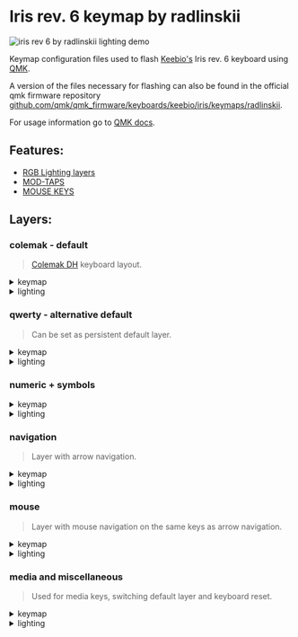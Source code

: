 # Iris rev. 6 keymap by radlinskii

![iris rev  6 by radlinskii lighting demo](https://user-images.githubusercontent.com/26116041/177010817-b87bbca4-4e71-4278-81b6-b85b6e5f978c.gif)

Keymap configuration files used to flash [Keebio's](https://keeb.io) Iris rev. 6 keyboard using [QMK](https://qmk.fm).

A version of the files necessary for flashing can also be found in the official qmk firmware repository [github.com/qmk/qmk_firmware/keyboards/keebio/iris/keymaps/radlinskii](https://github.com/qmk/qmk_firmware/tree/master/keyboards/keebio/iris/keymaps/radlinskii).

For usage information go to [QMK docs](https://docs.qmk.fm/#/newbs).

## Features:

-   [RGB Lighting layers](https://docs.qmk.fm/#/feature_rgblight?id=lighting-layers)
-   [MOD-TAPS](https://docs.qmk.fm/#/mod_tap)
-   [MOUSE KEYS](https://docs.qmk.fm/#/keycodes?id=mouse-keys)

## Layers:

### colemak - default

> [Colemak DH](https://colemakmods.github.io/mod-dh/) keyboard layout.

<details>
    <summary>
        keymap
    </summary>

<img width="800" alt="colemak layer keymap" src="https://user-images.githubusercontent.com/26116041/173403537-f2222651-c8ea-4c8b-b828-97520a222344.png">

</details>
<details>
    <summary>
        lighting
    </summary>

<img width="800" alt="colemak layer lighting" src="https://user-images.githubusercontent.com/26116041/173681398-cdcff1a5-ae79-4409-950a-1b671c350f07.jpeg">

</details>

### qwerty - alternative default

> Can be set as persistent default layer.

<details>
    <summary>
        keymap
    </summary>

<img width="800" alt="qwerty layer keymap" src="https://user-images.githubusercontent.com/26116041/173403371-1551976a-2f95-4dbd-ba07-96936651871d.png">

</details>
<details>
    <summary>
        lighting
    </summary>

<img width="800" alt="qwerty layer lighting" src="https://user-images.githubusercontent.com/26116041/173681525-aee3c927-995a-4f83-b688-ed8bfd3f8bb6.jpeg">

</details>

### numeric + symbols

<details>
    <summary>
        keymap
    </summary>

<img width="800" alt="numeric and symbols layer keymap" src="https://user-images.githubusercontent.com/26116041/173403164-b0520501-761b-4567-bf04-57f7b6f7dd4d.png">

</details>
<details>
    <summary>
        lighting
    </summary>

<img width="800" alt="numeric and symbols layer lighting" src="https://user-images.githubusercontent.com/26116041/173681689-0b864e35-0e02-4204-a469-6e872e704903.jpeg">

</details>

### navigation

> Layer with arrow navigation.

<details>
    <summary>
        keymap
    </summary>

<img width="800" alt="navigation layer keymap" src="https://user-images.githubusercontent.com/26116041/173408142-1e1c297e-57db-42f8-bc18-a04dd4e202c9.png">

</details>
<details>
    <summary>
        lighting
    </summary>

<img width="800" alt="navigation layer lighting" src="https://user-images.githubusercontent.com/26116041/173681859-fa6f071a-98e9-48f8-a9a0-76d7510b302a.jpeg">

</details>

### mouse

> Layer with mouse navigation on the same keys as arrow navigation.

<details>
    <summary>
        keymap
    </summary>

<img width="800" alt="mouse layer keymap" src="https://user-images.githubusercontent.com/26116041/173402955-050ffd77-7b60-45dc-8e89-54cd43793132.png">

</details>
<details>
    <summary>
        lighting
    </summary>

<img width="800" alt="mouse layer lighting" src="https://user-images.githubusercontent.com/26116041/173682436-07c32e5e-f415-463d-8c93-d2cbd4e406a1.jpeg">

</details>

### media and miscellaneous

> Used for media keys, switching default layer and keyboard reset.

<details>
    <summary>
        keymap
    </summary>

<img width="800" alt="media and miscellaneous layer keymap" src="https://user-images.githubusercontent.com/26116041/173402837-75ce8ab1-7fbe-454b-b165-b22d171f9ad1.png">

</details>
<details>
    <summary>
        lighting
    </summary>

<img width="800" alt="media and miscellaneous layer lighting" src="https://user-images.githubusercontent.com/26116041/173682188-3eab9c09-d466-4729-89ac-48e09f55564c.jpeg">

</details>
